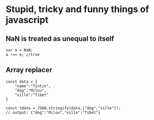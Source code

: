 # Stupid, tricky and funny things of javascript

## NaN is treated as unequal to itself  

```
var a = NaN;
a !== a; //true

```

## Array replacer

```
const data = {
	"name":"Tintin",
	"dog":"Milou",
	"ville":"Tibet"
}

const tdata = JSON.stringify(data,["dog","ville"]);
// output: {"dog":"Milou","ville":"Tibet"}
```